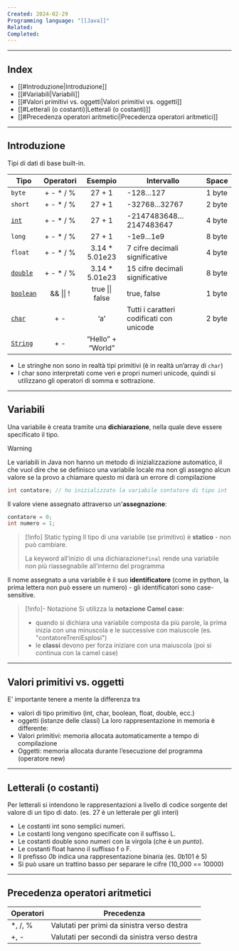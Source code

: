```yaml
---
Created: 2024-02-29
Programming language: "[[Java]]"
Related: 
Completed:
---
```

---
## Index

- [[#Introduzione|Introduzione]]
- [[#Variabili|Variabili]]
- [[#Valori primitivi vs. oggetti|Valori primitivi vs. oggetti]]
- [[#Letterali (o costanti)|Letterali (o costanti)]]
- [[#Precedenza operatori aritmetici|Precedenza operatori aritmetici]]
---
## Introduzione
Tipi di dati di base built-in.

| Tipo             | Operatori |      Esempio      | Intervallo                               | Space  |
| ---------------- | :-------: | :---------------: | ---------------------------------------- | ------ |
| `byte`           | + - * / % |      27 + 1       | -128…127                                 | 1 byte |
| `short`          | + - * / % |      27 + 1       | -32768...32767                           | 2 byte |
| <u>`int`</u>     | + - * / % |      27 + 1       | -2147483648…2147483647                   | 4 byte |
| `long`           | + - * / % |      27 + 1       | -1e9…1e9                                 | 8 byte |
| `float`          | + - * / % |  3.14 * 5.01e23   | 7 cifre decimali significative           | 4 byte |
| <u>`double`</u>  | + - * / % |  3.14 * 5.01e23   | 15 cifre decimali significative          | 8 byte |
| <u>`boolean`</u> | && \|\| ! |  true \|\| false  | true, false                              | 1 byte |
| <u>`char`</u>    |    + -    |        ‘a’        | Tutti i caratteri codificati con unicode | 2 byte |
| <u>`String`</u>  |    + -    | “Hello” + “World” |                                          |        |
- Le stringhe non sono in realtà tipi primitivi (è in realtà un’array di `char`)
- I char sono interpretati come veri e propri numeri unicode, quindi si utilizzano gli operatori di somma e sottrazione.

---
## Variabili
Una variabile è creata tramite una **dichiarazione**, nella quale deve essere specificato il tipo.

>[!warning]
>Le variabili in Java non hanno un metodo di inizializzazione automatico, il che vuol dire che se definisco una variabile locale ma non gli assegno alcun valore se la provo a chiamare questo mi darà un errore di compilazione

```java
int contatore; // ho inizializzato la variabile contatore di tipo int
```

Il valore viene assegnato attraverso un'**assegnazione**:
```java
contatore = 0;
int numero = 1;
```

> [!info] Static typing
> Il tipo di una variabile (se primitivo) è **statico** - non può cambiare.
> 
> La keyword all’inizio di una dichiarazione`final` rende una variabile non più riassegnabile all’interno del programma

Il nome assegnato a una variabile è il suo **identificatore** (come in python, la prima lettera non può essere un numero) - gli identificatori sono case-sensitive.

>[!info]- Notazione
Si utilizza la **notazione Camel case**:
> - quando si dichiara una variabile composta da più parole, la prima inizia con una minuscola e le successive con maiuscole (es. "contatoreTreniEsplosi")
> - le **classi** devono per forza iniziare con una maiuscola (poi si continua con la camel case)

---
## Valori primitivi vs. oggetti
E’ importante tenere a mente la differenza tra
- valori di tipo primitivo (int, char, boolean, float, double, ecc.)
- oggetti (istanze delle classi)
La loro rappresentazione in memoria è differente:
- Valori primitivi: memoria allocata automaticamente a tempo di compilazione
- Oggetti: memoria allocata durante l’esecuzione del programma (operatore new)

---
## Letterali (o costanti)
Per letterali si intendono le rappresentazioni a livello di codice sorgente del valore di un tipo di dato. (es. 27 è un letterale per gli interi)

- Le costanti int sono semplici numeri.
- Le costanti long vengono specificate con il suffisso L.
- Le costanti double sono numeri con la virgola (che è un *punto*).
- Le costanti float hanno il suffisso f o F.
- Il prefisso *0b* indica una rappresentazione binaria (es. 0b101 è 5)
- Si può usare un trattino basso per separare le cifre (10_000 == 10000)

---
## Precedenza operatori aritmetici
| Operatori | Precedenza |
| ---- | ---- |
| *, /, % | Valutati per primi da sinistra verso destra |
| +, - | Valutati per secondi da sinistra verso destra |
